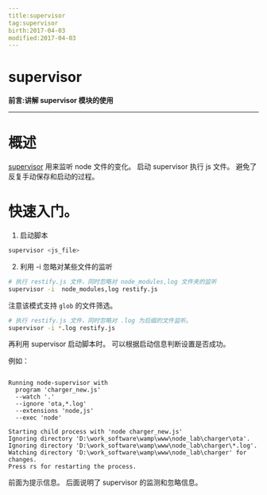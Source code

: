 ```yaml
---
title:supervisor    
tag:supervisor      
birth:2017-04-03      
modified:2017-04-03      
---
```


supervisor
===
**前言:讲解 supervisor 模块的使用**

---

# 概述

[supervisor](https://github.com/petruisfan/node-supervisor) 用来监听 node 文件的变化。
启动 supervisor 执行 js 文件。
避免了反复手动保存和启动的过程。

# 快速入门。

1. 启动脚本

```bash
supervisor <js_file> 
```

2. 利用 -i 忽略对某些文件的监听

```bash
# 执行 restify.js 文件，同时忽略对 node_modules,log 文件夹的监听
supervisor -i  node_modules,log restify.js
```

注意该模式支持 `glob` 的文件筛选。

```bash
# 执行 restify.js 文件，同时忽略对 .log 为后缀的文件监听。
supervisor -i *.log restify.js 
```

再利用 supervisor 启动脚本时。
可以根据启动信息判断设置是否成功。

例如：

```

Running node-supervisor with
  program 'charger_new.js'
  --watch '.'
  --ignore 'ota,*.log'
  --extensions 'node,js'
  --exec 'node'

Starting child process with 'node charger_new.js'
Ignoring directory 'D:\work_software\wamp\www\node_lab\charger\ota'.
Ignoring directory 'D:\work_software\wamp\www\node_lab\charger\*.log'.
Watching directory 'D:\work_software\wamp\www\node_lab\charger' for changes.
Press rs for restarting the process. 
```

前面为提示信息。
后面说明了 supervisor 的监测和忽略信息。
